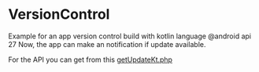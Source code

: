 # VersionControl
Example for an app version control build with kotlin language @android api 27
Now, the app can make an notification if update available.

For the API you can get from this [getUpdateKt.php](https://github.com/MakesMeInspire/android-version-updater/tree/master/API/)
